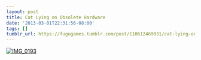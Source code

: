 ```yaml
---
layout: post
title: Cat Lying on Obsolete Hardware
date: '2013-03-01T22:31:56-08:00'
tags: []
tumblr_url: https://fugugames.tumblr.com/post/110612469031/cat-lying-on-obsolete-hardware
---
```

[![IMG_0193](http://itshardtofondlepenguins.com/wp-content/uploads/2013/03/IMG_0193.jpg)](http://itshardtofondlepenguins.com/wp-content/uploads/2013/03/IMG_0193.jpg)
